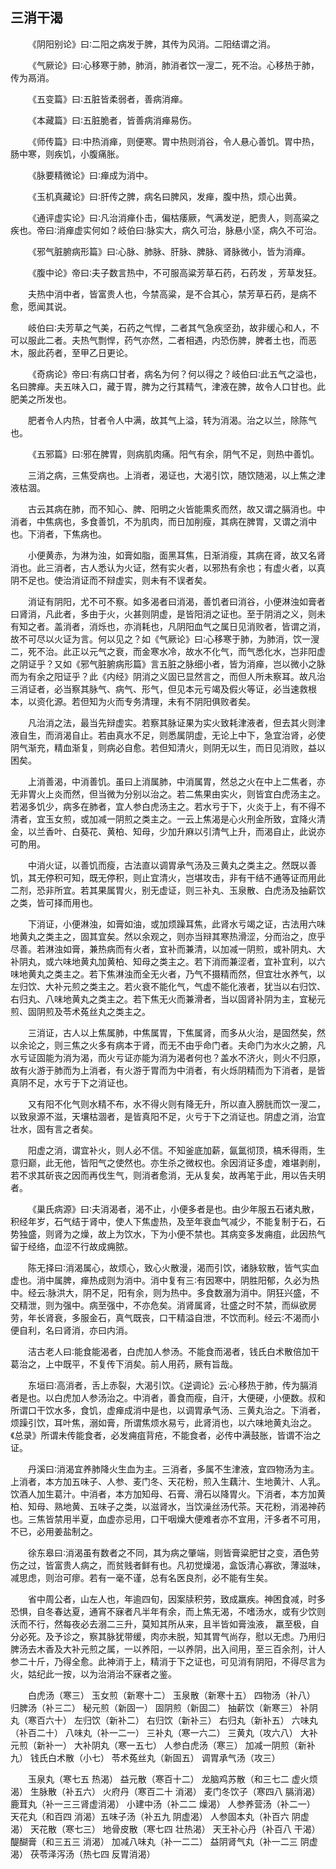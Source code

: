 ## 三消干渴


&emsp;&emsp;《阴阳别论》曰∶二阳之病发于脾，其传为风消。二阳结谓之消。

&emsp;&emsp;《气厥论》曰∶心移寒于肺，肺消，肺消者饮一溲二，死不治。心移热于肺，传为鬲消。

&emsp;&emsp;《五变篇》曰∶五脏皆柔弱者，善病消瘅。

&emsp;&emsp;《本藏篇》曰∶五脏脆者，皆善病消瘅易伤。

&emsp;&emsp;《师传篇》曰∶中热消瘅，则便寒。胃中热则消谷，令人悬心善饥。胃中热，肠中寒，则疾饥，小腹痛胀。

&emsp;&emsp;《脉要精微论》曰∶瘅成为消中。

&emsp;&emsp;《玉机真藏论》曰∶肝传之脾，病名曰脾风，发瘅，腹中热，烦心出黄。

&emsp;&emsp;《通评虚实论》曰∶凡治消瘅仆击，偏枯痿厥，气满发逆，肥贵人，则高粱之疾也。帝曰∶消瘅虚实何如？岐伯曰∶脉实大，病久可治，脉悬小坚，病久不可治。

&emsp;&emsp;《邪气脏腑病形篇》曰∶心脉、肺脉、肝脉、脾脉、肾脉微小，皆为消瘅。

&emsp;&emsp;《腹中论》帝曰∶夫子数言热中，不可服高粱芳草石药，石药发 ，芳草发狂。

&emsp;&emsp;夫热中消中者，皆富贵人也，今禁高粱，是不合其心，禁芳草石药，是病不愈，愿闻其说。

&emsp;&emsp;岐伯曰∶夫芳草之气美，石药之气悍，二者其气急疾坚劲，故非缓心和人，不可以服此二者。夫热气剽悍，药气亦然，二者相遇，内恐伤脾，脾者土也，而恶木，服此药者，至甲乙日更论。

&emsp;&emsp;《奇病论》帝曰∶有病口甘者，病名为何？何以得之？岐伯曰∶此五气之溢也，名曰脾瘅。夫五味入口，藏于胃，脾为之行其精气，津液在脾，故令人口甘也。此肥美之所发也。

&emsp;&emsp;肥者令人内热，甘者令人中满，故其气上溢，转为消渴。治之以兰，除陈气也。

&emsp;&emsp;《五邪篇》曰∶邪在脾胃，则病肌肉痛。阳气有余，阴气不足，则热中善饥。

&emsp;&emsp;三消之病，三焦受病也。上消者，渴证也，大渴引饮，随饮随渴，以上焦之津液枯涸。

&emsp;&emsp;古云其病在肺，而不知心、脾、阳明之火皆能熏炙而然，故又谓之膈消也。中消者，中焦病也，多食善饥，不为肌肉，而日加削瘦，其病在脾胃，又谓之消中也。下消者，下焦病也。

&emsp;&emsp;小便黄赤，为淋为浊，如膏如脂，面黑耳焦，日渐消瘦，其病在肾，故又名肾消也。此三消者，古人悉认为火证，然有实火者，以邪热有余也；有虚火者，以真阴不足也。使治消证而不辩虚实，则未有不误者矣。

&emsp;&emsp;消证有阴阳，尤不可不察。如多渴者曰消渴，善饥者曰消谷，小便淋浊如膏者曰肾消，凡此者，多由于火，火甚则阴虚，是皆阳消之证也。至于阴消之义，则未有知之者。盖消者，消烁也，亦消耗也，凡阴阳血气之属日见消败者，皆谓之消，故不可尽以火证为言。何以见之？如《气厥论》曰∶心移寒于肺，为肺消，饮一溲二，死不治。此正以元气之衰，而金寒水冷，故水不化气，而气悉化水，岂非阳虚之阴证乎？又如《邪气脏腑病形篇》言五脏之脉细小者，皆为消瘅，岂以微小之脉而为有余之阳证乎？此《内经》阴消之义固已显然言之，而但人所未察耳。故凡治三消证者，必当察其脉气、病气、形气，但见本元亏竭及假火等证，必当速救根本，以资化源。若但知为火而专务清理，未有不阴阳俱败者矣。

&emsp;&emsp;凡治消之法，最当先辩虚实。若察其脉证果为实火致耗津液者，但去其火则津液自生，而消渴自止。若由真水不足，则悉属阴虚，无论上中下，急宜治肾，必使阴气渐充，精血渐复，则病必自愈。若但知清火，则阴无以生，而日见消败，益以困矣。

&emsp;&emsp;上消善渴，中消善饥。虽曰上消属肺，中消属胃，然总之火在中上二焦者，亦无非胃火上炎而然，但当微为分别以治之。若二焦果由实火，则皆宜白虎汤主之。若渴多饥少，病多在肺者，宜人参白虎汤主之。若水亏于下，火炎于上，有不得不清者，宜玉女煎，或加减一阴煎之类主之。一云上焦渴是心火刑金所致，宜降火清金，以兰香叶、白葵花、黄柏、知母，少加升麻以引清气上升，而渴自止，此说亦可酌用。

&emsp;&emsp;中消火证，以善饥而瘦，古法直以调胃承气汤及三黄丸之类主之。然既以善饥，其无停积可知，既无停积，则止宜清火，岂堪攻击，非有干结不通等证而用此二剂，恐非所宜。若其果属胃火，别无虚证，则三补丸、玉泉散、白虎汤及抽薪饮之类，皆可择而用也。

&emsp;&emsp;下消证，小便淋浊，如膏如油，或加烦躁耳焦，此肾水亏竭之证，古法用六味地黄丸之类主之，固其宜矣。然以余观之，则亦当辩其寒热滑涩，分而治之，庶乎尽善。若淋浊如膏，兼热病而有火者，宜补而兼清，以加减一阴煎，或补阴丸、大补阴丸，或六味地黄丸加黄柏、知母之类主之。若下消而兼涩者，宜补宜利，以六味地黄丸之类主之。若下焦淋浊而全无火者，乃气不摄精而然，但宜壮水养气，以左归饮、大补元煎之类主之。若火衰不能化气，气虚不能化液者，犹当以右归饮、右归丸、八味地黄丸之类主之。若下焦无火而兼滑者，当以固肾补阴为主，宜秘元煎、固阴煎及苓术菟丝丸之类主之。

&emsp;&emsp;三消证，古人以上焦属肺，中焦属胃，下焦属肾，而多从火治，是固然矣，然以余论之，则三焦之火多有病本于肾，而无不由乎命门者。夫命门为水火之腑，凡水亏证固能为消为渴，而火亏证亦能为消为渴者何也？盖水不济火，则火不归原，故有火游于肺而为上消者，有火游于胃而为中消者，有火烁阴精而为下消者，是皆真阴不足，水亏于下之消证也。

&emsp;&emsp;又有阳不化气则水精不布，水不得火则有降无升，所以直入膀胱而饮一溲二，以致泉源不滋，天壤枯涸者，是皆真阳不足，火亏于下之消证也。阴虚之消，治宜壮水，固有言之者矣。

&emsp;&emsp;阳虚之消，谓宜补火，则人必不信。不知釜底加薪，氤氲彻顶，槁禾得雨，生意归巅，此无他，皆阳气之使然也。亦生杀之微权也。余因消证多虚，难堪剥削，若不求其斫丧之因而再伐生气，则消者愈消，无从复矣，故再笔于此，用以告夫明者。

&emsp;&emsp;《巢氏病源》曰∶夫消渴者，渴不止，小便多者是也。由少年服五石诸丸散，积经年岁，石气结于肾中，使人下焦虚热，及至年衰血气减少，不能复制于石，石势独盛，则肾为之燥，故上为饮水，下为小便不禁也。其病变多发痈疽，此因热气留于经络，血涩不行故成痈脓。

&emsp;&emsp;陈无择曰∶消渴属心，故烦心，致心火散漫，渴而引饮，诸脉软散，皆气实血虚也。消中属脾，瘅热成则为消中。消中复有三∶有因寒中，阴胜阳郁，久必为热中。经云∶脉洪大，阴不足，阳有余，则为热中。多食数溺为消中。阴狂兴盛，不交精泄，则为强中。病至强中，不亦危矣。消肾属肾，壮盛之时不禁，而纵欲房劳，年长肾衰，多服金石，真气既丧，口干精溢自泄，不饮而利。经云∶不渴而小便自利，名曰肾消，亦曰内消。

&emsp;&emsp;洁古老人曰∶能食能渴者，白虎加人参汤。不能食而渴者，钱氏白术散倍加干葛治之，上中既平，不复传下消矣。前人用药，厥有旨哉。

&emsp;&emsp;东垣曰∶高消者，舌上赤裂，大渴引饮。《逆调论》云∶心移热于肺，传为膈消者是也。以白虎加人参汤治之。中消者，善食而瘦，自汗，大便硬，小便数。叔和所谓口干饮水多，食饥，虚瘅成消中是也，以调胃承气汤、三黄丸治之。下消者，烦躁引饮，耳叶焦，溺如膏，所谓焦烦水易亏，此肾消也，以六味地黄丸治之。《总录》所谓未传能食者，必发痈疽背疮，不能食者，必传中满鼓胀，皆谓不治之证。

&emsp;&emsp;丹溪曰∶消渴宜养肺降火生血为主。三消者，多属不生津液，宜四物汤为主。上消者，本方加五味子、人参、麦门冬、天花粉，煎入生藕汁、生地黄汁、人乳。饮酒人加生葛汁。中消者，本方加知母、石膏、滑石以降胃火。下消者，本方加黄柏、知母、熟地黄、五味子之类，以滋肾水，当饮澡丝汤代茶。天花粉，消渴神药也。三焦皆禁用半夏，血虚亦忌用，口干咽燥大便难者亦不宜用，汗多者不可用，不已，必用姜盐制之。

&emsp;&emsp;徐东皋曰∶消渴虽有数者之不同，其为病之肇端，则皆膏粱肥甘之变，酒色劳伤之过，皆富贵人病之，而贫贱者鲜有也。凡初觉燥渴，盒饭清心寡欲，薄滋味，减思虑，则治可瘳。若有一毫不谨，总有名医良剂，必不能有生矣。

&emsp;&emsp;省中周公者，山左人也，年逾四旬，因案牍积劳，致成羸疾。神困食减，时多恐惧，自冬春达夏，通宵不寐者凡半年有余，而上焦无渴，不嗜汤水，或有少饮则沃而不行，然每夜必去溺二三升，莫知其所从来，且半皆如膏浊液， 羸至极，自分必死。及予诊之，察其脉犹带缓，肉亦未脱，知其胃气尚存，慰以无虑。乃用归脾汤去木香及大补元煎之属，一以养阳，一以养阴，出入间用，至三百余剂，计人参二十斤，乃得全愈。此神消于上，精消于下之证也，可见消有阴阳，不得尽言为火，姑纪此一按，以为治消治不寐者之鉴。

&emsp;&emsp;白虎汤（寒三） 玉女煎（新寒十二） 玉泉散（新寒十五） 四物汤（补八） 归脾汤（补三二） 秘元煎（新固一） 固阴煎（新固二） 抽薪饮（新寒三） 补阴丸（寒百六十） 左归饮（新补二） 右归饮（新补三） 右归丸（新补五） 六味丸（补百二十） 八味丸（补一二一） 三补丸（寒一六二） 三黄丸（攻六八） 大补元煎（新补一） 大补阴丸（寒一五七） 人参白虎汤（寒三） 加减一阴煎（新补九） 钱氏白术散（小七） 苓术菟丝丸（新固五） 调胃承气汤（攻三）

&emsp;&emsp;玉泉丸（寒七五 热渴） 益元散（寒百十二） 龙脑鸡苏散（和三七二 虚火烦渴） 生脉散（补五六） 火府丹（寒百二十 消渴） 麦门冬饮子（寒四八 膈消渴） 鹿茸丸（补一三三肾虚消渴） 小建中汤（补二二 燥渴） 人参养营汤（补二一） 天花丸（和百四 消渴）五味子汤（补五九 阴虚渴） 人参固本丸（补百六 阴虚渴） 天花散（寒七三） 地骨皮散（寒七四 壮热渴） 天王补心丹（补百八 干渴） 醍醐膏（和三五三 消渴） 加减八味丸（补一二二） 益阴肾气丸（补一二三 阴虚渴） 茯苓泽泻汤（热七四 反胃消渴）

